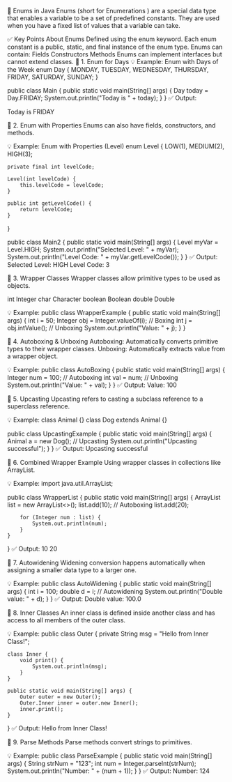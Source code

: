 📘 Enums in Java
Enums (short for Enumerations ) are a special data type that enables a variable to be a set of predefined constants. They are used when you have a fixed list of values that a variable can take.

✅ Key Points About Enums
Defined using the enum keyword.
Each enum constant is a public, static, and final instance of the enum type.
Enums can contain:
Fields
Constructors
Methods
Enums can implement interfaces but cannot extend classes.
🔹 1. Enum for Days
💡 Example: Enum with Days of the Week
enum Day {
    MONDAY, TUESDAY, WEDNESDAY, THURSDAY, FRIDAY, SATURDAY, SUNDAY;
}

public class Main {
    public static void main(String[] args) {
        Day today = Day.FRIDAY;
        System.out.println("Today is " + today);
    }
}
✅ Output:

Today is FRIDAY


🔹 2. Enum with Properties
Enums can also have fields, constructors, and methods.

💡 Example: Enum with Properties (Level)
enum Level {
    LOW(1),
    MEDIUM(2),
    HIGH(3);

    private final int levelCode;

    Level(int levelCode) {
        this.levelCode = levelCode;
    }

    public int getLevelCode() {
        return levelCode;
    }
}

public class Main2 {
    public static void main(String[] args) {
        Level myVar = Level.HIGH;
        System.out.println("Selected Level: " + myVar);
        System.out.println("Level Code: " + myVar.getLevelCode());
    }
}
✅ Output:
Selected Level: HIGH
Level Code: 3

🔹 3. Wrapper Classes
Wrapper classes allow primitive types to be used as objects.

int
Integer
char
Character
boolean
Boolean
double
Double

💡 Example:
public class WrapperExample {
    public static void main(String[] args) {
        int i = 50;
        Integer obj = Integer.valueOf(i); // Boxing
        int j = obj.intValue(); // Unboxing
        System.out.println("Value: " + j);
    }
}


🔹 4. Autoboxing & Unboxing
Autoboxing: Automatically converts primitive types to their wrapper classes.
Unboxing: Automatically extracts value from a wrapper object.

💡 Example:
public class AutoBoxing {
    public static void main(String[] args) {
        Integer num = 100; // Autoboxing
        int val = num;     // Unboxing
        System.out.println("Value: " + val);
    }
}
✅ Output:
Value: 100


🔹 5. Upcasting
Upcasting refers to casting a subclass reference to a superclass reference.

💡 Example:
class Animal {}
class Dog extends Animal {}

public class UpcastingExample {
    public static void main(String[] args) {
        Animal a = new Dog(); // Upcasting
        System.out.println("Upcasting successful");
    }
}
✅ Output:
Upcasting successful


🔹 6. Combined Wrapper Example
Using wrapper classes in collections like ArrayList.

💡 Example:
import java.util.ArrayList;

public class WrapperList {
    public static void main(String[] args) {
        ArrayList<Integer> list = new ArrayList<>();
        list.add(10); // Autoboxing
        list.add(20);

        for (Integer num : list) {
            System.out.println(num);
        }
    }
}
✅ Output:
10
20


🔹 7. Autowidening
Widening conversion happens automatically when assigning a smaller data type to a larger one.

💡 Example:
public class AutoWidening {
    public static void main(String[] args) {
        int i = 100;
        double d = i; // Autowidening
        System.out.println("Double value: " + d);
    }
}
✅ Output:
Double value: 100.0


🔹 8. Inner Classes
An inner class is defined inside another class and has access to all members of the outer class.

💡 Example:
public class Outer {
    private String msg = "Hello from Inner Class!";

    class Inner {
        void print() {
            System.out.println(msg);
        }
    }

    public static void main(String[] args) {
        Outer outer = new Outer();
        Outer.Inner inner = outer.new Inner();
        inner.print();
    }
}
✅ Output:
Hello from Inner Class!


🔹 9. Parse Methods
Parse methods convert strings to primitives.

💡 Example:
public class ParseExample {
    public static void main(String[] args) {
        String strNum = "123";
        int num = Integer.parseInt(strNum);
        System.out.println("Number: " + (num + 1));
    }
}
✅ Output:
Number: 124